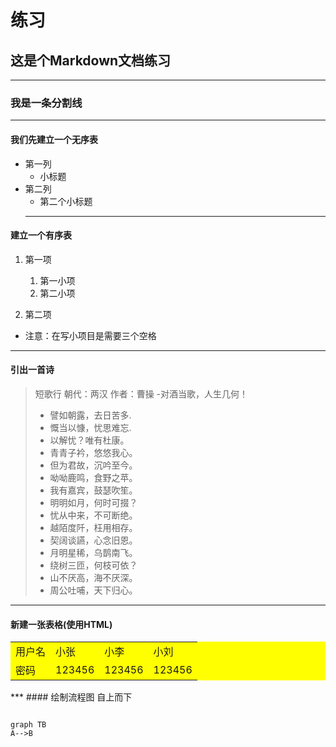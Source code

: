 # 练习
## 这是个Markdown文档练习
***
### 我是一条分割线
***
#### 我们先建立一个无序表
- 第一列
  - 小标题
- 第二列
  - 第二个小标题
  ***
#### 建立一个有序表
1. 第一项
    1. 第一小项
    2. 第二小项

2. 第二项
- 注意：在写小项目是需要三个空格
***
#### 引出一首诗
>短歌行
朝代：两汉
作者：曹操
>-对酒当歌，人生几何！
>- 譬如朝露，去日苦多.
>- 慨当以慷，忧思难忘.
>- 以解忧？唯有杜康。
>- 青青子衿，悠悠我心。
>- 但为君故，沉吟至今。
>- 呦呦鹿鸣，食野之苹。
>- 我有嘉宾，鼓瑟吹笙。
>- 明明如月，何时可掇？
>- 忧从中来，不可断绝。
>- 越陌度阡，枉用相存。
>-  契阔谈讌，心念旧恩。
>- 月明星稀，乌鹊南飞。
>- 绕树三匝，何枝可依？
>- 山不厌高，海不厌深。
>- 周公吐哺，天下归心。
***
#### 新建一张表格(使用HTML)
<table bgcolor="#ffff00"border="0sp" >
<tr >
<td width=>用户名
</td>
<td>小张
</td>
<td>小李
</td>
<td>小刘
</td>
</tr>
<tr>
<td>密码
</td>
<td>123456
</td>
<td>123456
</td>
<td>123456
</td>
</tr>

</table>
***
#### 绘制流程图
自上而下

```

graph TB
A-->B
```

